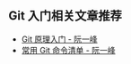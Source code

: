 ## Git 入门相关文章推荐

- [Git 原理入门 - 阮一峰](https://www.ruanyifeng.com/blog/2018/10/git-internals.html)
- [常用 Git 命令清单 - 阮一峰](https://www.ruanyifeng.com/blog/2015/12/git-cheat-sheet.html)
